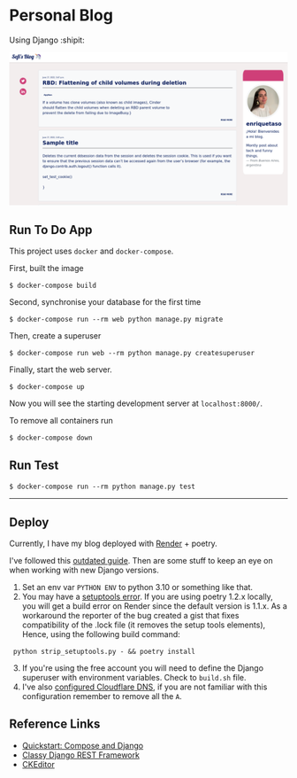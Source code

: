 # Personal Blog
Using Django :shipit:

![Sample of the app](sample.png)

## Run To Do App
This project uses `docker` and `docker-compose`.

First, built the image
```
$ docker-compose build
```

Second, synchronise your database for the first time
```
$ docker-compose run --rm web python manage.py migrate
```

Then, create a superuser
```
$ docker-compose run web --rm python manage.py createsuperuser
```

Finally, start the web server. 
```
$ docker-compose up
```
Now you will see the starting development server at `localhost:8000/`.

To remove all containers run
```
$ docker-compose down
```


## Run Test

```
$ docker-compose run --rm python manage.py test

```

---

## Deploy
Currently, I have my blog deployed with [Render](https://render.com/) + poetry.

I've followed this [outdated guide](https://render.com/docs/deploy-django#update-your-app-for-render). Then are some stuff to keep an eye on when working with new Django versions.

1. Set an env var `PYTHON ENV` to python 3.10 or something like that.
2. You may have a [setuptools error](https://community.render.com/t/build-can-not-execute-setup-py-since-setuptools-is-not-available/5004). If you are using poetry 1.2.x locally, you will get a build error on Render since the default version is 1.1.x. As a workaround the reporter of the bug created a gist that fixes compatibility of the .lock file (it removes the setup tools elements), Hence, using the following build command:
```
 python strip_setuptools.py - && poetry install
```
3. If you're using the free account you will need to define the Django superuser with environment variables. Check to `build.sh` file.
4. I've also [configured Cloudflare DNS](https://render.com/docs/configure-cloudflare-dns), if you are not familiar with this configuration remember to remove all the `A`.


## Reference Links
- [Quickstart: Compose and Django](https://docs.docker.com/samples/django/)
- [Classy Django REST Framework](https://www.cdrf.co/)
- [CKEditor](https://www.codesnail.com/integrating-ckeditor-in-django-admin-and-rendering-html-in-a-template-django-blog-4/)
